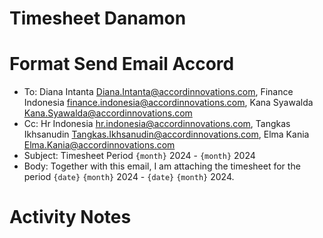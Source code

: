 # Timesheet Danamon

# Format Send Email Accord

- To:
  Diana Intanta <Diana.Intanta@accordinnovations.com>,
  Finance Indonesia <finance.indonesia@accordinnovations.com>,
  Kana Syawalda <Kana.Syawalda@accordinnovations.com>
- Cc:
  Hr Indonesia <hr.indonesia@accordinnovations.com>,
  Tangkas Ikhsanudin <Tangkas.Ikhsanudin@accordinnovations.com>,
  Elma Kania <Elma.Kania@accordinnovations.com>
- Subject: Timesheet Period `{month}` 2024 - `{month}` 2024
- Body:
  Together with this email, I am attaching the timesheet for the period  `{date}` `{month}` 2024 - `{date}` `{month}` 2024.

# Activity Notes

